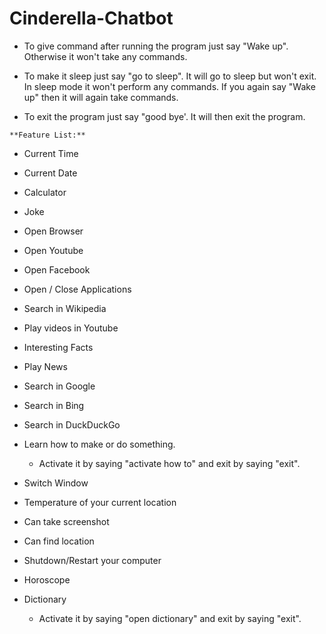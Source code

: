 # Cinderella-Chatbot
* To give command after running the program just say "Wake up". Otherwise it won't take any commands.

* To make it sleep just say "go to sleep". It will go to sleep but won't exit. In sleep mode it won't perform any commands. If you again say "Wake up" then it will again take commands.

* To exit the program just say "good bye'. It will then exit the program.

`**Feature List:**`
* Current Time
* Current Date
* Calculator
* Joke
* Open Browser
* Open Youtube
* Open Facebook
* Open / Close Applications
* Search in Wikipedia
* Play videos in Youtube
* Interesting Facts
* Play News
* Search in Google
* Search in Bing
* Search in DuckDuckGo
* Learn how to make or do something. 
  * Activate it by saying "activate how to" and exit by saying "exit".
    
* Switch Window
* Temperature of your current location
* Can take screenshot
* Can find location
* Shutdown/Restart your computer
* Horoscope
* Dictionary
  * Activate it by saying "open dictionary" and exit by saying "exit".

